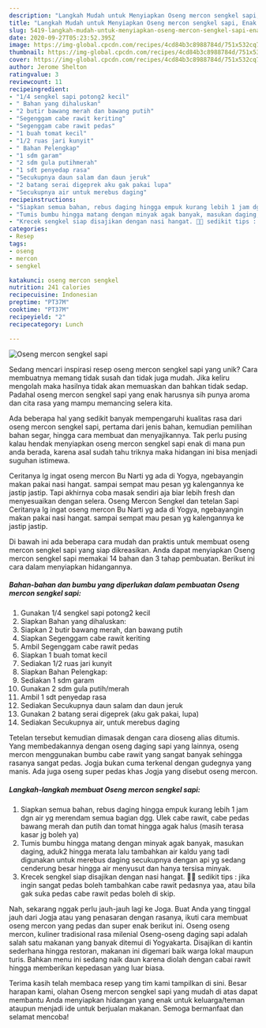 ```yaml
---
description: "Langkah Mudah untuk Menyiapkan Oseng mercon sengkel sapi, Enak Banget"
title: "Langkah Mudah untuk Menyiapkan Oseng mercon sengkel sapi, Enak Banget"
slug: 5419-langkah-mudah-untuk-menyiapkan-oseng-mercon-sengkel-sapi-enak-banget
date: 2020-09-27T05:23:52.395Z
image: https://img-global.cpcdn.com/recipes/4cd84b3c8988784d/751x532cq70/oseng-mercon-sengkel-sapi-foto-resep-utama.jpg
thumbnail: https://img-global.cpcdn.com/recipes/4cd84b3c8988784d/751x532cq70/oseng-mercon-sengkel-sapi-foto-resep-utama.jpg
cover: https://img-global.cpcdn.com/recipes/4cd84b3c8988784d/751x532cq70/oseng-mercon-sengkel-sapi-foto-resep-utama.jpg
author: Jerome Shelton
ratingvalue: 3
reviewcount: 11
recipeingredient:
- "1/4 sengkel sapi potong2 kecil"
- " Bahan yang dihaluskan"
- "2 butir bawang merah dan bawang putih"
- "Segenggam cabe rawit keriting"
- "Segenggam cabe rawit pedas"
- "1 buah tomat kecil"
- "1/2 ruas jari kunyit"
- " Bahan Pelengkap"
- "1 sdm garam"
- "2 sdm gula putihmerah"
- "1 sdt penyedap rasa"
- "Secukupnya daun salam dan daun jeruk"
- "2 batang serai digeprek aku gak pakai lupa"
- "Secukupnya air untuk merebus daging"
recipeinstructions:
- "Siapkan semua bahan, rebus daging hingga empuk kurang lebih 1 jam dgn air yg merendam semua bagian dgg. Ulek cabe rawit, cabe pedas bawang merah dan putih dan tomat hingga agak halus (masih terasa kasar jg boleh ya)"
- "Tumis bumbu hingga matang dengan minyak agak banyak, masukan daging, aduk2 hingga merata lalu tambahkan air kaldu yang tadi digunakan untuk merebus daging secukupnya dengan api yg sedang cenderung besar hingga air menyusut dan hanya tersisa minyak."
- "Krecek sengkel siap disajikan dengan nasi hangat. 👍🏻 sedikit tips : jika ingin sangat pedas boleh tambahkan cabe rawit pedasnya yaa, atau bila gak suka pedas cabe rawit pedas boleh di skip."
categories:
- Resep
tags:
- oseng
- mercon
- sengkel

katakunci: oseng mercon sengkel 
nutrition: 241 calories
recipecuisine: Indonesian
preptime: "PT37M"
cooktime: "PT37M"
recipeyield: "2"
recipecategory: Lunch

---
```



![Oseng mercon sengkel sapi](https://img-global.cpcdn.com/recipes/4cd84b3c8988784d/751x532cq70/oseng-mercon-sengkel-sapi-foto-resep-utama.jpg)

Sedang mencari inspirasi resep oseng mercon sengkel sapi yang unik? Cara membuatnya memang tidak susah dan tidak juga mudah. Jika keliru mengolah maka hasilnya tidak akan memuaskan dan bahkan tidak sedap. Padahal oseng mercon sengkel sapi yang enak harusnya sih punya aroma dan cita rasa yang mampu memancing selera kita.

Ada beberapa hal yang sedikit banyak mempengaruhi kualitas rasa dari oseng mercon sengkel sapi, pertama dari jenis bahan, kemudian pemilihan bahan segar, hingga cara membuat dan menyajikannya. Tak perlu pusing kalau hendak menyiapkan oseng mercon sengkel sapi enak di mana pun anda berada, karena asal sudah tahu triknya maka hidangan ini bisa menjadi suguhan istimewa.

Ceritanya lg ingat oseng mercon Bu Narti yg ada di Yogya, ngebayangin makan pakai nasi hangat. sampai sempat mau pesan yg kalengannya ke jastip jastip. Tapi akhirnya coba masak sendiri aja biar lebih fresh dan menyesuaikan dengan selera. Oseng Mercon Sengkel dan tetelan Sapi Ceritanya lg ingat oseng mercon Bu Narti yg ada di Yogya, ngebayangin makan pakai nasi hangat. sampai sempat mau pesan yg kalengannya ke jastip jastip.


Di bawah ini ada beberapa cara mudah dan praktis untuk membuat oseng mercon sengkel sapi yang siap dikreasikan. Anda dapat menyiapkan Oseng mercon sengkel sapi memakai 14 bahan dan 3 tahap pembuatan. Berikut ini cara dalam menyiapkan hidangannya.

<!--inarticleads1-->

##### Bahan-bahan dan bumbu yang diperlukan dalam pembuatan Oseng mercon sengkel sapi:

1. Gunakan 1/4 sengkel sapi potong2 kecil
1. Siapkan  Bahan yang dihaluskan:
1. Siapkan 2 butir bawang merah, dan bawang putih
1. Siapkan Segenggam cabe rawit keriting
1. Ambil Segenggam cabe rawit pedas
1. Siapkan 1 buah tomat kecil
1. Sediakan 1/2 ruas jari kunyit
1. Siapkan  Bahan Pelengkap:
1. Sediakan 1 sdm garam
1. Gunakan 2 sdm gula putih/merah
1. Ambil 1 sdt penyedap rasa
1. Sediakan Secukupnya daun salam dan daun jeruk
1. Gunakan 2 batang serai digeprek (aku gak pakai, lupa)
1. Sediakan Secukupnya air, untuk merebus daging


Tetelan tersebut kemudian dimasak dengan cara dioseng alias ditumis. Yang membedakannya dengan oseng daging sapi yang lainnya, oseng mercon menggunakan bumbu cabe rawit yang sangat banyak sehingga rasanya sangat pedas. Jogja bukan cuma terkenal dengan gudegnya yang manis. Ada juga oseng super pedas khas Jogja yang disebut oseng mercon. 

<!--inarticleads2-->

##### Langkah-langkah membuat Oseng mercon sengkel sapi:

1. Siapkan semua bahan, rebus daging hingga empuk kurang lebih 1 jam dgn air yg merendam semua bagian dgg. Ulek cabe rawit, cabe pedas bawang merah dan putih dan tomat hingga agak halus (masih terasa kasar jg boleh ya)
1. Tumis bumbu hingga matang dengan minyak agak banyak, masukan daging, aduk2 hingga merata lalu tambahkan air kaldu yang tadi digunakan untuk merebus daging secukupnya dengan api yg sedang cenderung besar hingga air menyusut dan hanya tersisa minyak.
1. Krecek sengkel siap disajikan dengan nasi hangat. 👍🏻 sedikit tips : jika ingin sangat pedas boleh tambahkan cabe rawit pedasnya yaa, atau bila gak suka pedas cabe rawit pedas boleh di skip.


Nah, sekarang nggak perlu jauh-jauh lagi ke Joga. Buat Anda yang tinggal jauh dari Jogja atau yang penasaran dengan rasanya, ikuti cara membuat oseng mercon yang pedas dan super enak berikut ini. Oseng oseng mercon, kuliner tradisional rasa milenial Oseng-oseng daging sapi adalah salah satu makanan yang banyak ditemui di Yogyakarta. Disajikan di kantin sederhana hingga restoran, makanan ini digemari baik warga lokal maupun turis. Bahkan menu ini sedang naik daun karena diolah dengan cabai rawit hingga memberikan kepedasan yang luar biasa. 

Terima kasih telah membaca resep yang tim kami tampilkan di sini. Besar harapan kami, olahan Oseng mercon sengkel sapi yang mudah di atas dapat membantu Anda menyiapkan hidangan yang enak untuk keluarga/teman ataupun menjadi ide untuk berjualan makanan. Semoga bermanfaat dan selamat mencoba!
